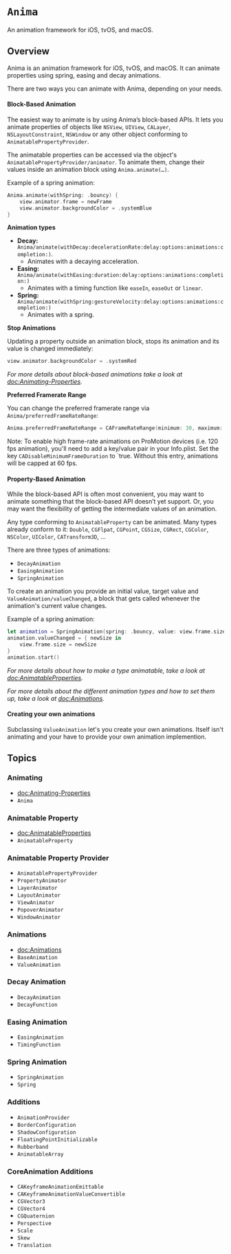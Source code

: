 # ``Anima``

An animation framework for iOS, tvOS, and macOS.

## Overview

Anima is an animation framework for iOS, tvOS, and macOS. It can animate properties using spring, easing and decay animations.

There are two ways you can animate with Anima, depending on your needs.

#### Block-Based Animation

The easiest way to animate is by using Anima’s block-based APIs. It lets you animate properties of objects like `NSView`, `UIView`, `CALayer`, `NSLayoutConstraint`, `NSWindow` or any other object conforming to ``AnimatablePropertyProvider``.

The animatable properties can be accessed via the object's ``AnimatablePropertyProvider/animator``. To animate them, change their values inside an animation block using `Anima.animate(…)`.

Example of a spring animation:
```swift
Anima.animate(withSpring: .bouncy) {
    view.animator.frame = newFrame
    view.animator.backgroundColor = .systemBlue
}
```

**Animation types**

- **Decay:** ``Anima/animate(withDecay:decelerationRate:delay:options:animations:completion:)``.
    - Animates with a decaying acceleration.
- **Easing:** ``Anima/animate(withEasing:duration:delay:options:animations:completion:)``
    - Animates with a timing function like `easeIn`, `easeOut` or `linear`.
- **Spring:** ``Anima/animate(withSpring:gestureVelocity:delay:options:animations:completion:)``
    - Animates with a spring.

**Stop Animations**

Updating a property outside an animation block, stops its animation and its value is changed immediately:

 ```swift
 view.animator.backgroundColor = .systemRed
 ```

*For more details about block-based animations take a look at <doc:Animating-Properties>.*

**Preferred Framerate Range**


You can change the preferred framerate range via ``Anima/preferredFrameRateRange``:

```swift
Anima.preferredFrameRateRange = CAFrameRateRange(minimum: 30, maximum: 45, preferred: 30)
```

Note: To enable high frame-rate animations on ProMotion devices (i.e. 120 fps animation), you'll need to add a key/value pair in your Info.plist. Set the key `CADisableMinimumFrameDuration` to `true. Without this entry, animations will be capped at 60 fps.

#### Property-Based Animation

While the block-based API is often most convenient, you may want to animate something that the block-based API doesn’t yet support. Or, you may want the flexibility of getting the intermediate values of an animation.

Any type conforming to ``AnimatableProperty`` can be animated. Many types already conform to it: `Double`, `CGFlpat`, `CGPoint`, `CGSize`, `CGRect`, `CGColor`, `NSColor`, `UIColor`, `CATransform3D`, …

There are three types of animations:
- ``DecayAnimation``
- ``EasingAnimation``
- ``SpringAnimation``

To create an animation you provide an initial value, target value and ``ValueAnimation/valueChanged``, a block that gets called whenever the animation's current value changes.

Example of a spring animation:
```swift
let animation = SpringAnimation(spring: .bouncy, value: view.frame.size, target: CGSize(width: 500, height: 500))
animation.valueChanged = { newSize in 
    view.frame.size = newSize
}
animation.start()
```

*For more details about how to make a type animatable, take a look at <doc:AnimatableProperties>.*

*For more details about the different animation types and how to set them up, take a look at <doc:Animations>.*

#### Creating your own animations

Subclassing ``ValueAnimation`` let's you create your own animations. Itself isn't animating and your have to provide your own animation implemention.

## Topics

### Animating

- <doc:Animating-Properties>
- ``Anima``

### Animatable Property

- <doc:AnimatableProperties>
- ``AnimatableProperty``

### Animatable Property Provider

- ``AnimatablePropertyProvider``
- ``PropertyAnimator``
- ``LayerAnimator``
- ``LayoutAnimator``
- ``ViewAnimator``
- ``PopoverAnimator``
- ``WindowAnimator``

### Animations

- <doc:Animations>
- ``BaseAnimation``
- ``ValueAnimation``

### Decay Animation

- ``DecayAnimation``
- ``DecayFunction``

### Easing Animation

- ``EasingAnimation``
- ``TimingFunction``

### Spring Animation

- ``SpringAnimation``
- ``Spring``

### Additions

- ``AnimationProvider``
- ``BorderConfiguration``
- ``ShadowConfiguration``
- ``FloatingPointInitializable``
- ``Rubberband``
- ``AnimatableArray``

### CoreAnimation Additions

- ``CAKeyframeAnimationEmittable``
- ``CAKeyframeAnimationValueConvertible``
- ``CGVector3``
- ``CGVector4``
- ``CGQuaternion``
- ``Perspective``
- ``Scale``
- ``Skew``
- ``Translation``
